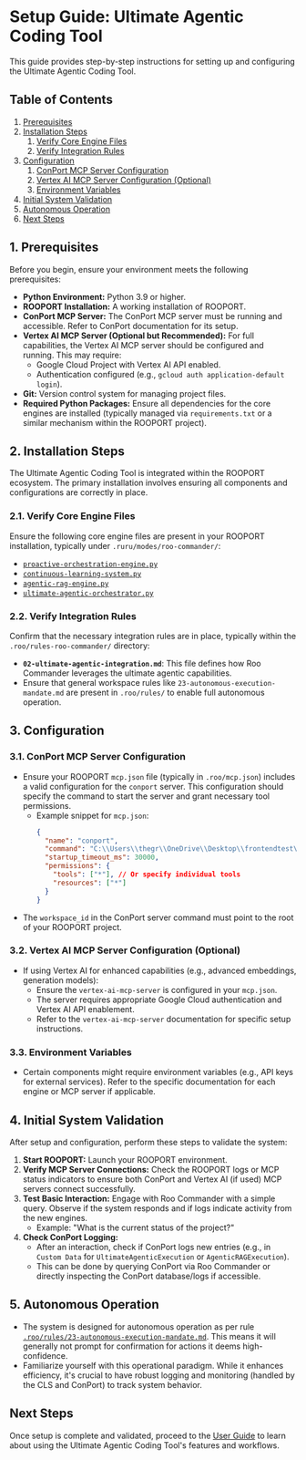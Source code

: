 # Setup Guide: Ultimate Agentic Coding Tool

This guide provides step-by-step instructions for setting up and configuring the Ultimate Agentic Coding Tool.

## Table of Contents
1.  [Prerequisites](#1-prerequisites)
2.  [Installation Steps](#2-installation-steps)
    1.  [Verify Core Engine Files](#21-verify-core-engine-files)
    2.  [Verify Integration Rules](#22-verify-integration-rules)
3.  [Configuration](#3-configuration)
    1.  [ConPort MCP Server Configuration](#31-conport-mcp-server-configuration)
    2.  [Vertex AI MCP Server Configuration (Optional)](#32-vertex-ai-mcp-server-configuration-optional)
    3.  [Environment Variables](#33-environment-variables)
4.  [Initial System Validation](#4-initial-system-validation)
5.  [Autonomous Operation](#5-autonomous-operation)
6.  [Next Steps](#next-steps)

## 1. Prerequisites

Before you begin, ensure your environment meets the following prerequisites:

*   **Python Environment:** Python 3.9 or higher.
*   **ROOPORT Installation:** A working installation of ROOPORT.
*   **ConPort MCP Server:** The ConPort MCP server must be running and accessible. Refer to ConPort documentation for its setup.
*   **Vertex AI MCP Server (Optional but Recommended):** For full capabilities, the Vertex AI MCP server should be configured and running. This may require:
    *   Google Cloud Project with Vertex AI API enabled.
    *   Authentication configured (e.g., `gcloud auth application-default login`).
*   **Git:** Version control system for managing project files.
*   **Required Python Packages:** Ensure all dependencies for the core engines are installed (typically managed via `requirements.txt` or a similar mechanism within the ROOPORT project).

## 2. Installation Steps

The Ultimate Agentic Coding Tool is integrated within the ROOPORT ecosystem. The primary installation involves ensuring all components and configurations are correctly in place.

### 2.1. Verify Core Engine Files

Ensure the following core engine files are present in your ROOPORT installation, typically under `.ruru/modes/roo-commander/`:

*   [`proactive-orchestration-engine.py`](../../modes/roo-commander/proactive-orchestration-engine.py)
*   [`continuous-learning-system.py`](../../modes/roo-commander/continuous-learning-system.py)
*   [`agentic-rag-engine.py`](../../modes/roo-commander/agentic-rag-engine.py)
*   [`ultimate-agentic-orchestrator.py`](../../modes/roo-commander/ultimate-agentic-orchestrator.py)

### 2.2. Verify Integration Rules

Confirm that the necessary integration rules are in place, typically within the `.roo/rules-roo-commander/` directory:

*   **`02-ultimate-agentic-integration.md`**: This file defines how Roo Commander leverages the ultimate agentic capabilities.
*   Ensure that general workspace rules like `23-autonomous-execution-mandate.md` are present in `.roo/rules/` to enable full autonomous operation.

## 3. Configuration

### 3.1. ConPort MCP Server Configuration

*   Ensure your ROOPORT `mcp.json` file (typically in `.roo/mcp.json`) includes a valid configuration for the `conport` server. This configuration should specify the command to start the server and grant necessary tool permissions.
    *   Example snippet for `mcp.json`:
        ```json
        {
          "name": "conport",
          "command": "C:\\Users\\thegr\\OneDrive\\Desktop\\frontendtest\\integration\\context-portal\\.venv\\Scripts\\python.exe C:\\Users\\thegr\\OneDrive\\Desktop\\frontendtest\\integration\\context-portal\\src\\context_portal_mcp\\main.py --mode stdio --workspace_id ${workspaceFolder} --log-file /logs/conport.log --log-level INFO",
          "startup_timeout_ms": 30000,
          "permissions": {
            "tools": ["*"], // Or specify individual tools
            "resources": ["*"]
          }
        }
        ```
*   The `workspace_id` in the ConPort server command must point to the root of your ROOPORT project.

### 3.2. Vertex AI MCP Server Configuration (Optional)

*   If using Vertex AI for enhanced capabilities (e.g., advanced embeddings, generation models):
    *   Ensure the `vertex-ai-mcp-server` is configured in your `mcp.json`.
    *   The server requires appropriate Google Cloud authentication and Vertex AI API enablement.
    *   Refer to the `vertex-ai-mcp-server` documentation for specific setup instructions.

### 3.3. Environment Variables

*   Certain components might require environment variables (e.g., API keys for external services). Refer to the specific documentation for each engine or MCP server if applicable.

## 4. Initial System Validation

After setup and configuration, perform these steps to validate the system:

1.  **Start ROOPORT:** Launch your ROOPORT environment.
2.  **Verify MCP Server Connections:** Check the ROOPORT logs or MCP status indicators to ensure both ConPort and Vertex AI (if used) MCP servers connect successfully.
3.  **Test Basic Interaction:** Engage with Roo Commander with a simple query. Observe if the system responds and if logs indicate activity from the new engines.
    *   Example: "What is the current status of the project?"
4.  **Check ConPort Logging:**
    *   After an interaction, check if ConPort logs new entries (e.g., in `Custom Data` for `UltimateAgenticExecution` or `AgenticRAGExecution`).
    *   This can be done by querying ConPort via Roo Commander or directly inspecting the ConPort database/logs if accessible.

## 5. Autonomous Operation

*   The system is designed for autonomous operation as per rule [`.roo/rules/23-autonomous-execution-mandate.md`](../../../.roo/rules/23-autonomous-execution-mandate.md). This means it will generally not prompt for confirmation for actions it deems high-confidence.
*   Familiarize yourself with this operational paradigm. While it enhances efficiency, it's crucial to have robust logging and monitoring (handled by the CLS and ConPort) to track system behavior.

## Next Steps

Once setup is complete and validated, proceed to the [User Guide](./user-guide.md) to learn about using the Ultimate Agentic Coding Tool's features and workflows.